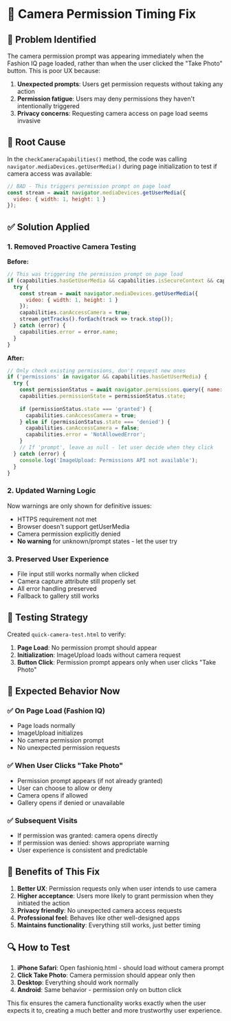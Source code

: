 # 🔧 Camera Permission Timing Fix

## 🎯 Problem Identified
The camera permission prompt was appearing immediately when the Fashion IQ page loaded, rather than when the user clicked the "Take Photo" button. This is poor UX because:

1. **Unexpected prompts**: Users get permission requests without taking any action
2. **Permission fatigue**: Users may deny permissions they haven't intentionally triggered
3. **Privacy concerns**: Requesting camera access on page load seems invasive

## 🚨 Root Cause
In the `checkCameraCapabilities()` method, the code was calling `navigator.mediaDevices.getUserMedia()` during page initialization to test if camera access was available:

```javascript
// BAD - This triggers permission prompt on page load
const stream = await navigator.mediaDevices.getUserMedia({ 
  video: { width: 1, height: 1 } 
});
```

## ✅ Solution Applied

### 1. Removed Proactive Camera Testing
**Before:**
```javascript
// This was triggering the permission prompt on page load
if (capabilities.hasGetUserMedia && capabilities.isSecureContext && capabilities.isMobile) {
  try {
    const stream = await navigator.mediaDevices.getUserMedia({ 
      video: { width: 1, height: 1 } 
    });
    capabilities.canAccessCamera = true;
    stream.getTracks().forEach(track => track.stop());
  } catch (error) {
    capabilities.error = error.name;
  }
}
```

**After:**
```javascript
// Only check existing permissions, don't request new ones
if ('permissions' in navigator && capabilities.hasGetUserMedia) {
  try {
    const permissionStatus = await navigator.permissions.query({ name: 'camera' });
    capabilities.permissionState = permissionStatus.state;
    
    if (permissionStatus.state === 'granted') {
      capabilities.canAccessCamera = true;
    } else if (permissionStatus.state === 'denied') {
      capabilities.canAccessCamera = false;
      capabilities.error = 'NotAllowedError';
    }
    // If 'prompt', leave as null - let user decide when they click
  } catch (error) {
    console.log('ImageUpload: Permissions API not available');
  }
}
```

### 2. Updated Warning Logic
Now warnings are only shown for definitive issues:
- HTTPS requirement not met
- Browser doesn't support getUserMedia
- Camera permission explicitly denied
- **No warning** for unknown/prompt states - let the user try

### 3. Preserved User Experience
- File input still works normally when clicked
- Camera capture attribute still properly set
- All error handling preserved
- Fallback to gallery still works

## 🧪 Testing Strategy

Created `quick-camera-test.html` to verify:
1. **Page Load**: No permission prompt should appear
2. **Initialization**: ImageUpload loads without camera request
3. **Button Click**: Permission prompt appears only when user clicks "Take Photo"

## 📱 Expected Behavior Now

### ✅ On Page Load (Fashion IQ)
- Page loads normally
- ImageUpload initializes
- No camera permission prompt
- No unexpected permission requests

### ✅ When User Clicks "Take Photo"
- Permission prompt appears (if not already granted)
- User can choose to allow or deny
- Camera opens if allowed
- Gallery opens if denied or unavailable

### ✅ Subsequent Visits
- If permission was granted: camera opens directly
- If permission was denied: shows appropriate warning
- User experience is consistent and predictable

## 🎉 Benefits of This Fix

1. **Better UX**: Permission requests only when user intends to use camera
2. **Higher acceptance**: Users more likely to grant permission when they initiated the action
3. **Privacy friendly**: No unexpected camera access requests
4. **Professional feel**: Behaves like other well-designed apps
5. **Maintains functionality**: Everything still works, just better timing

## 🔍 How to Test

1. **iPhone Safari**: Open fashioniq.html - should load without camera prompt
2. **Click Take Photo**: Camera permission should appear only then
3. **Desktop**: Everything should work normally
4. **Android**: Same behavior - permission only on button click

This fix ensures the camera functionality works exactly when the user expects it to, creating a much better and more trustworthy user experience.
